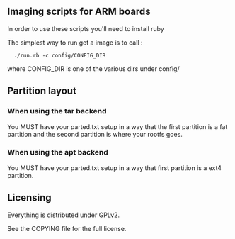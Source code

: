 ## Imaging scripts for ARM boards ##

In order to use these scripts you'll need to install ruby

The simplest way to run get a image is to call :

```
  ./run.rb -c config/CONFIG_DIR
```

where CONFIG_DIR is one of the various dirs under config/


## Partition layout ##

### When using the tar backend ###

You MUST have your parted.txt setup in a way that the first partition is a fat
partition and the second partition is where your rootfs goes.

### When using the apt backend ###

You MUST have your parted.txt setup in a way that first partition is a ext4
partition.

## Licensing ##

Everything is distributed under GPLv2.

See the COPYING file for the full license.

